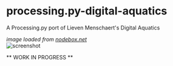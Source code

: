 # processing.py-digital-aquatics
A Processing.py port of Lieven Menschaert's Digital Aquatics

*image loaded from [nodebox.net](https://www.nodebox.net/code/index.php/Aquatics)*  
![screenshot](https://www.nodebox.net/code/data/media/aquatics1.jpg)

** WORK IN PROGRESS **
